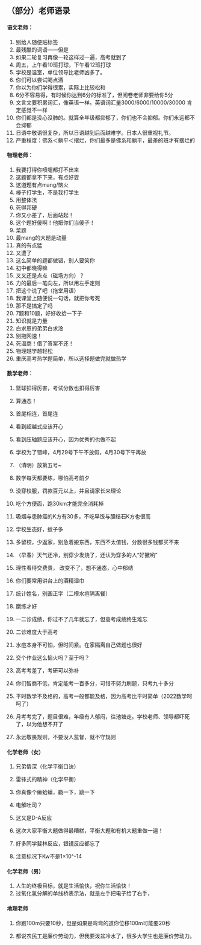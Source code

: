 ## **（部分）老师语录**

#### 语文老师：

1. 别给人随便贴标签
2. 最残酷的词语——但是
3. 如果二轮复习再像一轮这样过一遍，高考就到了
4. 周五，上午看10班打球，下午看12班打球
5. 学校是温室，单位领导比老师凶多了。
6. 你们可以尝试喝点酒
7. 你以为你们学得很累，实际上比较松和
8. 6分不容易得，有时候你达到6分的标准了，但阅卷老师非要给你5分
9. 文言文要积累词汇，像英语一样。英语词汇量3000/6000/10000/30000 肯定感觉不一样
10. 你们都是没心没肺的。就算全年级都抑郁了，你们也不会抑郁。你们永远都不会抑郁
11. 日语中敬语很复杂，所以日语越到后面越难学。日本人很重视礼节。
12. 严重程度：佛系＜躺平＜摆烂，你们最多是佛系和躺平，最差的班才有摆烂的

#### 物理老师：

1. 我要打得你喷嚏都打不出来
2. 这题都拿不下来，有点好耍
3. 这道题有点mang/恼火
4. 棒子打学生，不是我打学生
5. 用整体法
6. 死得邦硬
7. 你又小差了，后面站起！
8. 这个题好傻啊！他把你们当傻子！
9. 菜题
10. 最mang的大题是动量
11. 真的有点猛
12. 又遭了
13. 这么简单的题都做错，别人要笑你
14. 初中都晓得嘛
15. 叉叉还是点点（磁场方向）？
16. 力的最后一笔向左，所以用左手定则
17. 把这个说了吧（拖堂用语）
18. 我课堂上随便说一句话，就把你考死
19. 那不是搞定了吗
20. 7题和10题，好好收拾一下子
21. 知识就是力量
22. 白求恩的弟弟白求淦
23. 别拖网速！
24. 死温商！借了答案不还！
25. 物理越学越轻松
26. 重庆高考热学题简单，所以选择题做完就做热学 

#### 数学老师：

1. 篮球扣得厉害，考试分数也扣得厉害

2. 算通态！

3. 首尾相连，首尾连

4. 看到超越式应该开心

5. 看到压轴题应该开心，因为优秀的也做不起

6. 学校为了错峰，4月29号下午不放假，4月30号下午再放

7. （清明）放第五号~

8. 数学每天都要练，哪怕高考前夕

9. 没穿校服，罚款百元以上，并且请家长来理论

10. 吃个方便面，跑30km才能完全消耗掉

11. 吸烟与患肺癌的K方有30多，不吃早饭与胆结石K方也很高

12. 学校生态好，蚊子多

13. 多留校，少返家，别急着搬东西，东西不太值钱，分数很多钱都买不来

14. （早春）天气还冷，别穿少发烧了，还认为穿多的人“好撇哟”

15. 理性看待交费贵， 改变不了，想不通态，心中郁结

16. 你们要常用讲台上的酒精湿巾

17. 统计姓名，别画正字（二模水痘隔离餐）

18. 磨练才好

19. 一二诊成绩，你过不了几年就忘了，但高考成绩终生难忘

20. 二诊难度大于高考

21. 水痘本身不可怕，但时间紧。在家隔离自己做题也很好

22. 交个作业这么恼火吗？至于吗？

23. 高考考差了，考研可以弥补

24. 你们智商不低，肯定能考一百多分，可惜不努力刷题，只考九十多分

25. 平时数学不及格的，高考一般都能及格，因为高考比平时简单（2022数学呵呵了）

26. 月考考完了，题目很难，年级有人郁闷，往池塘走。学校老师、领导都吓死了，以为他想不开了

27. 永远敬畏规则，不要没人监督，就不守规则 

#### 化学老师（女）

1. 兄弟情深（化学平衡口诀）

2. 雷锋式的精神（化学平衡）

3. 你真像个癞蛤蟆，戳一下，跳一下

4. 电解吐司？

5. 这又是D-A反应

6. 这次大家平衡大题做得最糟糕，平衡大题和有机大题重做一遍！

7. 好多同学斐林反应，银镜反应都忘了

8. 注意标况下Kw不是1×10^-14 

#### 化学老师（男）

1. 人生的终极目标，就是生活愉快，祝你生活愉快！
2. 过氧化氢分解的单线桥表示法，就是左手把电子给了右手，

#### 地理老师

1. 你跑100m只要10秒，但是如果是弯弯的道你位移100m可能要20秒

2. 都说农民工是廉价劳动力，但我要泼盆冷水了，很多大学生也是廉价劳动力。

 